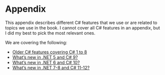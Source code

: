 # Appendix

This appendix describes different C# features that we use or are related to topics we use in the book. I cannot cover all C# features in an appendix, but I did my best to pick the most relevant ones.

We are covering the following:

-   [Older C# features covering C# 1 to 8](Older%20C%23%20features.md)
-   [What’s new in .NET 5 and C# 9?](NET%205%20and%20C%23%209.md)
-   [What’s new in .NET 6 and C# 10?](NET%206%20and%20C%2310.md)
-   [What’s new in .NET 7-8 and C# 11-12?](NET%208%20and%20C%23%2012.md)
